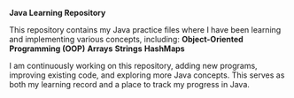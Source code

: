 **Java Learning Repository**

This repository contains my Java practice files where I have been learning and implementing various concepts, including:
 **Object-Oriented Programming (OOP)**
 **Arrays**
 **Strings**
 **HashMaps**

I am continuously working on this repository, adding new programs, improving existing code, and exploring more Java concepts.
This serves as both my learning record and a place to track my progress in Java.
